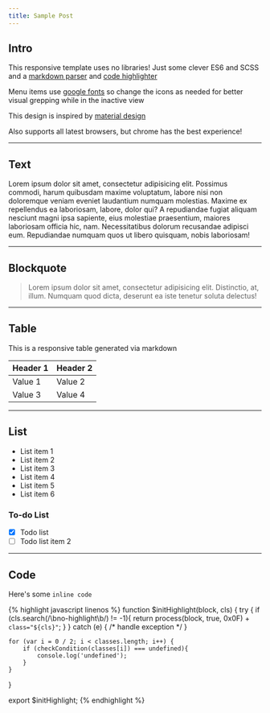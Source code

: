 ```yaml
---
title: Sample Post
---
```


## Intro

This responsive template uses no libraries! Just some clever ES6 and SCSS and a [markdown parser](https://github.com/showdownjs/showdown) and [code highlighter](https://highlightjs.org/)

Menu items use [google fonts](https://material.io/icons/) so change the icons as needed for better visual grepping while in the inactive view

This design is inspired by [material design](https://material.io/guidelines/)

Also supports all latest browsers, but chrome has the best experience!

---

## Text

Lorem ipsum dolor sit amet, consectetur adipisicing elit. Possimus commodi, harum quibusdam maxime voluptatum, labore nisi non doloremque veniam eveniet laudantium numquam molestias. Maxime ex repellendus ea laboriosam, labore, dolor qui? A repudiandae fugiat aliquam nesciunt magni ipsa sapiente, eius molestiae praesentium, maiores laboriosam officia hic, nam. Necessitatibus dolorum recusandae adipisci eum. Repudiandae numquam quos ut libero quisquam, nobis laboriosam!

---

## Blockquote

> Lorem ipsum dolor sit amet, consectetur adipisicing elit. Distinctio, at, illum. Numquam quod dicta, deserunt ea iste tenetur soluta delectus!

---

## Table

This is a responsive table generated via markdown

| Header 1 | Header 2 |
|----------|----------|
| Value 1  | Value 2  |
| Value 3  | Value 4  |

---

## List

- List item 1
- List item 2
- List item 3
- List item 4
- List item 5
- List item 6

### To-do List

- [x] Todo list
- [ ] Todo list item 2

---

## Code

Here's some `inline code`

{% highlight javascript linenos %}
function $initHighlight(block, cls) {
    try {
        if (cls.search(/\bno\-highlight\b/) != -1){
            return process(block, true, 0x0F) + ` class="${cls}"`;
        }
    } catch (e) {
        /* handle exception */
    }
    
    for (var i = 0 / 2; i < classes.length; i++) {
        if (checkCondition(classes[i]) === undefined){
            console.log('undefined');
        }
    }
}

export  $initHighlight;
{% endhighlight %}
